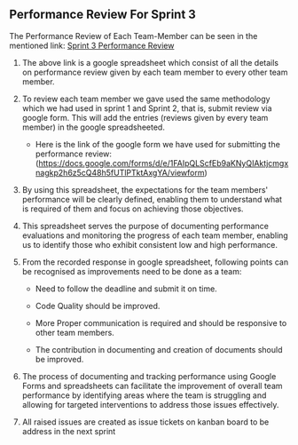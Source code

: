 ## Performance Review For Sprint 3

The Performance Review of Each Team-Member can be seen in the mentioned link: [Sprint 3 Performance Review](https://docs.google.com/spreadsheets/d/1Gm-qb7FD2baLD-eDKrLjbsh3EBmGTTs08O_xN5u_UjA/edit?resourcekey#gid=104030491)

1.  The above link is a google spreadsheet which consist of all the details on performance review given by each team member to every other team member. 

2.  To review each team member we gave used the same methodology which we had used in sprint 1 and Sprint 2, that is, submit review via google form. This will add the entries (reviews given by every team member) in the google spreadsheeted.

    -  Here is the link of the google form we have used for submitting the performance review: (https://docs.google.com/forms/d/e/1FAIpQLScfEb9aKNyQIAktjcmgxnagkp2h6z5cQ48h5fUTlPTktAxgYA/viewform)

3. By using this spreadsheet, the expectations for the team members' performance will be clearly defined, enabling them to understand what is required of them and focus on achieving those objectives.

4.  This spreadsheet serves the purpose of documenting performance evaluations and monitoring the progress of each team member, enabling us to identify those who exhibit consistent low and high performance.

5.  From the recorded response in google spreadsheet, following points can be recognised as improvements need to be done as a team:

    -  Need to follow the deadline and submit it on time. 

    -  Code Quality should be improved.

    -  More Proper communication is required and should be responsive to other team members.

    -  The contribution in documenting and creation of documents should be improved.

6. The process of documenting and tracking performance using Google Forms and spreadsheets can facilitate the improvement of overall team performance by identifying areas where the team is struggling and allowing for targeted interventions to address those issues effectively.

7. All raised issues are created as issue tickets on kanban board to be address in the next sprint
